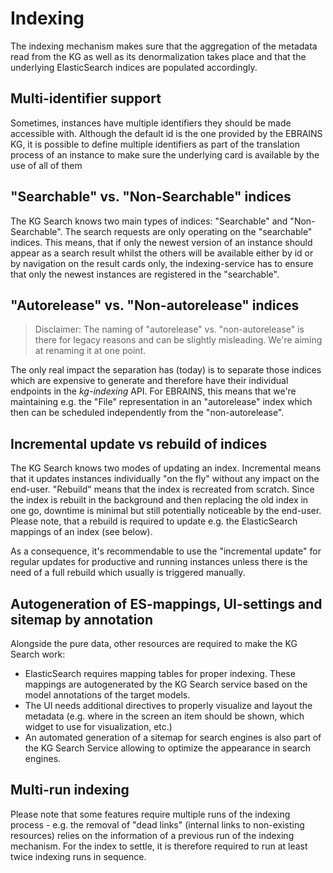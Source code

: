 # Indexing
The indexing mechanism makes sure that the aggregation of the metadata read from the KG as well as its denormalization takes place
and that the underlying ElasticSearch indices are populated accordingly.

## Multi-identifier support
Sometimes, instances have multiple identifiers they should be made accessible with. Although the default id is the one provided by the EBRAINS KG,
it is possible to define multiple identifiers as part of the translation process of an instance to make sure the underlying card is available by the use of all of them

## "Searchable" vs. "Non-Searchable" indices
The KG Search knows two main types of indices: "Searchable" and "Non-Searchable". The search requests are only operating on the "searchable" indices. This means,
that if only the newest version of an instance should appear as a search result whilst the others will be available either by id or by navigation on the result cards
only, the indexing-service has to ensure that only the newest instances are registered in the "searchable".

## "Autorelease" vs. "Non-autorelease" indices
> Disclaimer: The naming of "autorelease" vs. "non-autorelease" is there for legacy reasons and can be slightly misleading. We're aiming at renaming it at one point.

The only real impact the separation has (today) is to separate those indices which are expensive to generate and therefore 
have their individual endpoints in the *kg-indexing* API. For EBRAINS, this means that we're maintaining e.g. the "File" representation
in an "autorelease" index which then can be scheduled independently from the "non-autorelease".

## Incremental update vs rebuild of indices
The KG Search knows two modes of updating an index. Incremental means that it updates instances individually "on the fly" without any impact on the end-user. "Rebuild" means that the index is recreated from scratch. Since the index is rebuilt in the background and then replacing the old index in one go, downtime is minimal but still potentially noticeable by the end-user. Please note, that a rebuild is required to update e.g. the ElasticSearch mappings of an index (see below).

As a consequence, it's recommendable to use the "incremental update" for regular updates for productive and running instances unless there is the need of a full rebuild which usually is triggered manually.

## Autogeneration of ES-mappings, UI-settings and sitemap by annotation
Alongside the pure data, other resources are required to make the KG Search work:
- ElasticSearch requires mapping tables for proper indexing. These mappings are autogenerated by the KG Search service based on the model annotations of the target models.
- The UI needs additional directives to properly visualize and layout the metadata (e.g. where in the screen an item should be shown, which widget to use for visualization, etc.)
- An automated generation of a sitemap for search engines is also part of the KG Search Service allowing to optimize the appearance in search engines.

## Multi-run indexing
Please note that some features require multiple runs of the indexing process - e.g. the removal of "dead links" (internal links to non-existing resources) relies on the information of a previous run of the indexing mechanism. For the index to settle, it is therefore required to run at least twice indexing runs in sequence.

